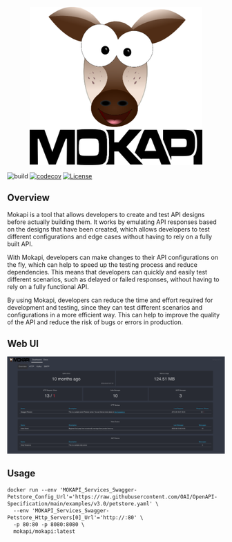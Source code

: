 <p align="center">
<img src="logo.png" alt="Mokapi" title="Mokapi" width="400" />
</p>

![build](https://github.com/marle3003/mokapi/actions/workflows/build.yml/badge.svg)
[![codecov](https://codecov.io/gh/marle3003/mokapi/branch/master/graph/badge.svg?token=C7X690ZOBI)](https://codecov.io/gh/marle3003/mokapi)
[![License](https://img.shields.io/badge/license-MIT-blue.svg)](https://github.com/marle3003/mokapi/blob/master/LICENSE)

## Overview

Mokapi is a tool that allows developers to create and test API designs before actually building them. It works by emulating API responses based on the designs that have been created, which allows developers to test different configurations and edge cases without having to rely on a fully built API.

With Mokapi, developers can make changes to their API configurations on the fly, which can help to speed up the testing process and reduce dependencies. This means that developers can quickly and easily test different scenarios, such as delayed or failed responses, without having to rely on a fully functional API.

By using Mokapi, developers can reduce the time and effort required for development and testing, since they can test different scenarios and configurations in a more efficient way. This can help to improve the quality of the API and reduce the risk of bugs or errors in production.

## Web UI

<img src="webui.png" alt="Mokapi Web UI" title="Mokapi Web UI" />

## Usage

```shell
docker run --env 'MOKAPI_Services_Swagger-Petstore_Config_Url'='https://raw.githubusercontent.com/OAI/OpenAPI-Specification/main/examples/v3.0/petstore.yaml' \
  --env 'MOKAPI_Services_Swagger-Petstore_Http_Servers[0]_Url'='http://:80' \
  -p 80:80 -p 8080:8080 \
  mokapi/mokapi:latest
```